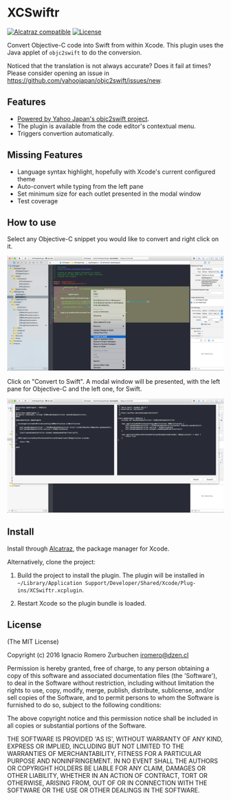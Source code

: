 # XCSwiftr

[![Alcatraz compatible](https://img.shields.io/badge/Alcatraz-compatible-4BC51D.svg?style=flat)](http://alcatraz.io/)
[![License](http://img.shields.io/badge/license-MIT-blue.svg)](http://opensource.org/licenses/MIT)

Convert Objective-C code into Swift from within Xcode.
This plugin uses the Java applet of `objc2swift` to do the conversion.

Noticed that the translation is not always accurate? Does it fail at times? Please consider opening an issue in https://github.com/yahoojapan/objc2swift/issues/new.

## Features

- [Powered by Yahoo Japan's objc2swift project](https://github.com/yahoojapan/objc2swift).
- The plugin is available from the code editor's contextual menu.
- Triggers convertion automatically.

## Missing Features

- Language syntax highlight, hopefully with Xcode's current configured theme
- Auto-convert while typing from the left pane
- Set minimum size for each outlet presented in the modal window
- Test coverage


## How to use

Select any Objective-C snippet you would like to convert and right click on it.

![contextual menu](./Documentation/Screenshots/screenshot_contextual_menu.png)


Click on "Convert to Swift". A modal window will be presented, with the left pane for Objective-C and the left one, for Swift.

![main view](./Documentation/Screenshots/screenshot_main.png)


## Install

Install through [Alcatraz](http://alcatraz.io/), the package manager for Xcode.

Alternatively, clone the project:

1. Build the project to install the plugin. The plugin will be installed in `~/Library/Application Support/Developer/Shared/Xcode/Plug-ins/XCSwiftr.xcplugin`.

2. Restart Xcode so the plugin bundle is loaded.


## License
(The MIT License)

Copyright (c) 2016 Ignacio Romero Zurbuchen <iromero@dzen.cl>

Permission is hereby granted, free of charge, to any person obtaining a copy of this software and associated documentation files (the 'Software'), to deal in the Software without restriction, including without limitation the rights to use, copy, modify, merge, publish, distribute, sublicense, and/or sell copies of the Software, and to permit persons to whom the Software is furnished to do so, subject to the following conditions:

The above copyright notice and this permission notice shall be included in all copies or substantial portions of the Software.

THE SOFTWARE IS PROVIDED 'AS IS', WITHOUT WARRANTY OF ANY KIND, EXPRESS OR IMPLIED, INCLUDING BUT NOT LIMITED TO THE WARRANTIES OF MERCHANTABILITY, FITNESS FOR A PARTICULAR PURPOSE AND NONINFRINGEMENT. IN NO EVENT SHALL THE AUTHORS OR COPYRIGHT HOLDERS BE LIABLE FOR ANY CLAIM, DAMAGES OR OTHER LIABILITY, WHETHER IN AN ACTION OF CONTRACT, TORT OR OTHERWISE, ARISING FROM, OUT OF OR IN CONNECTION WITH THE SOFTWARE OR THE USE OR OTHER DEALINGS IN THE SOFTWARE.
